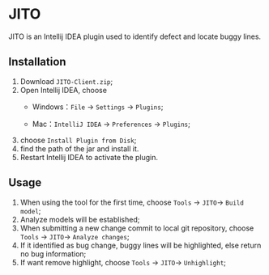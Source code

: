 # JITO

JITO is an Intellij IDEA plugin used to identify defect and locate buggy lines.



## Installation

1. Download  `JITO-Client.zip`;
2. Open Intellij IDEA, choose 
   - Windows：`File` -> `Settings` -> `Plugins`;

   - Mac：`IntelliJ IDEA` -> `Preferences` -> `Plugins`;
3. choose `Install Plugin from Disk`;
4. find the path of the jar and install it.
5. Restart Intellij IDEA to activate the plugin.



## Usage

1. When using the tool for the first time, choose `Tools` -> `JITO`-> `Build model`;
2. Analyze models will be established;
3. When submitting a new change commit to local git repository, choose `Tools` -> `JITO`-> `Analyze changes`;
4. If it identified as bug change, buggy lines will be highlighted, else return no bug information;
5. If want remove highlight, choose `Tools` -> `JITO`-> `Unhighlight`;


